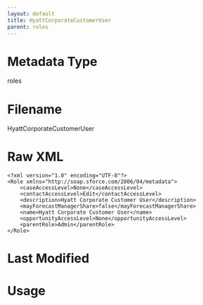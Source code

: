 ```yaml
---
layout: default
title: HyattCorporateCustomerUser
parent: roles
---
```

# Metadata Type
roles


# Filename 
HyattCorporateCustomerUser


# Raw XML
```
<?xml version="1.0" encoding="UTF-8"?>
<Role xmlns="http://soap.sforce.com/2006/04/metadata">
    <caseAccessLevel>None</caseAccessLevel>
    <contactAccessLevel>Edit</contactAccessLevel>
    <description>Hyatt Corporate Customer User</description>
    <mayForecastManagerShare>false</mayForecastManagerShare>
    <name>Hyatt Corporate Customer User</name>
    <opportunityAccessLevel>None</opportunityAccessLevel>
    <parentRole>Admin</parentRole>
</Role>
```


# Last Modified


# Usage
